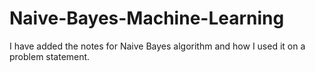 # Naive-Bayes-Machine-Learning

I have added the notes for Naive Bayes algorithm and how I used it on a problem statement.
